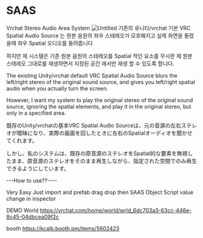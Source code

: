 # SAAS
Vrchat Stereo Audio Area System
![Untitled](https://github.com/leehojun456/SAAS/assets/50238030/02167a04-d2bc-40bc-a6f5-fddae8ca3a7e)
기존의 유니티/vrchat 기본 VRC Spatial Audio Source 는 원본 음원의 좌우 스테레오가 모호해지고 실제 화면을 돌렸을때 좌우 Spatial 오디오를 들려줍니다

하지만 제 시스템은 기존 원본 음원의 스테레오를 Spatial 적인 요소를 무시한 체 원본 스테레오 그대로를 재생하면서 지정된 공간 에서만 재생 할 수 있도록 합니다.

The existing Unity/vrchat default VRC Spatial Audio Source blurs the left/right stereo of the original sound source, and gives you left/right spatial audio when you actually turn the screen.

However, I want my system to play the original stereo of the original sound source, ignoring the spatial elements, and play it in the original stereo, but only in a specified area.

既存のUnity/vrchatの基本VRC Spatial Audio Sourceは、元の音源の左右ステレオが曖昧になり、実際の画面を回したときに左右のSpatialオーディオを聞かせてくれます。

しかし、私のシステムは、既存の原音源のステレオをSpatial的な要素を無視したまま、原音源のステレオをそのまま再生しながら、指定された空間でのみ再生できるようにしています。

---How to use??----

Very Easy
Just import and prefab drag drop then SAAS Object Script value change in inspector

DEMO World
https://vrchat.com/home/world/wrld_6dc703a3-63cc-446e-8c45-04dbcea09f2c

booth
https://kcalb.booth.pm/items/5602423
